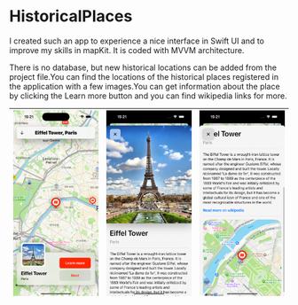 # HistoricalPlaces

I created such an app to experience a nice interface in Swift UI and to improve my skills in mapKit. It is coded with MVVM architecture.

There is no database, but new historical locations can be added from the project file.You can find the locations of the historical places registered in the application with a few images.You can get information about the place by clicking the Learn more button and you can find wikipedia links for more.

| ![mainMapView](https://github.com/oguzhanabuhanoglu/mapAppSwiftUI/blob/main/Simulator%20Screenshot%20-%20iPhone%2015%20Pro%20-%202024-05-09%20at%2015.21.10.png) | ![detailsSheet](https://github.com/oguzhanabuhanoglu/mapAppSwiftUI/blob/main/Simulator%20Screenshot%20-%20iPhone%2015%20Pro%20-%202024-05-09%20at%2015.21.21.png) | ![detailsSheet](https://github.com/oguzhanabuhanoglu/mapAppSwiftUI/blob/main/Simulator%20Screenshot%20-%20iPhone%2015%20Pro%20-%202024-05-09%20at%2015.21.26.png) |
|:--:|:--:|:--:|



